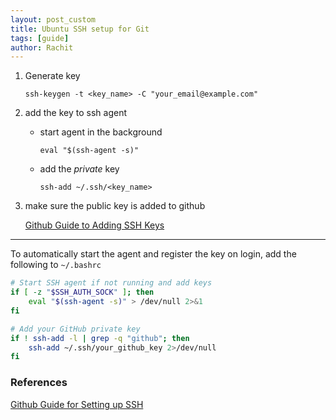 ```yaml
---
layout: post_custom
title: Ubuntu SSH setup for Git 
tags: [guide]
author: Rachit 
---
```


1. Generate key 

    `ssh-keygen -t <key_name> -C "your_email@example.com"`

2. add the key to ssh agent 

    - start agent in the background 
        
        `eval "$(ssh-agent -s)"`
    - add the *private* key 
        
        `ssh-add ~/.ssh/<key_name>`

3. make sure the public key is added to github 
   
    [Github Guide to Adding SSH Keys](https://docs.github.com/en/authentication/connecting-to-github-with-ssh/adding-a-new-ssh-key-to-your-github-account)


___

To automatically start the agent and register the key on login, add the following to `~/.bashrc` 

```bash
# Start SSH agent if not running and add keys
if [ -z "$SSH_AUTH_SOCK" ]; then
    eval "$(ssh-agent -s)" > /dev/null 2>&1
fi

# Add your GitHub private key
if ! ssh-add -l | grep -q "github"; then
    ssh-add ~/.ssh/your_github_key 2>/dev/null
fi
```

### References 

[Github Guide for Setting up SSH](https://docs.github.com/en/authentication/connecting-to-github-with-ssh/generating-a-new-ssh-key-and-adding-it-to-the-ssh-agent#generating-a-new-ssh-key-for-a-hardware-security-key)